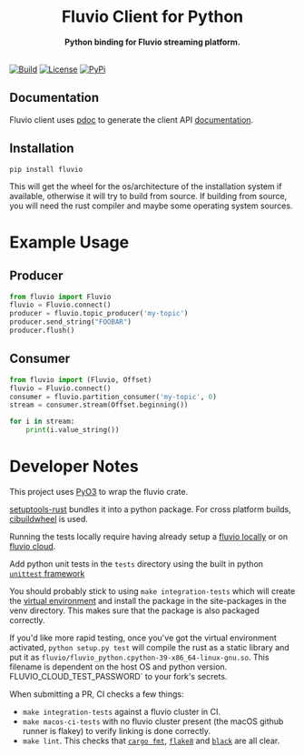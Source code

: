 <h1 align="center">Fluvio Client for Python</h1>
<div align="center">
 <strong>
   Python binding for Fluvio streaming platform.
 </strong>
</div>
<br />

[![Build](https://github.com/infinyon/fluvio-client-python/actions/workflows/cloud.yml/badge.svg)](https://github.com/infinyon/fluvio-client-python/actions/workflows/cloud.yml)
[![License](https://img.shields.io/badge/License-Apache%202.0-blue.svg)](https://github.com/infinyon/fluvio-client-python/blob/master/LICENSE-APACHE)
[![PyPi](https://img.shields.io/pypi/v/fluvio.svg)](https://img.shields.io/pypi/v/fluvio.svg)

## Documentation

Fluvio client uses [pdoc](https://github.com/mitmproxy/pdoc) to generate the client API [documentation](https://infinyon.github.io/fluvio-client-python/fluvio.html).

## Installation

```
pip install fluvio
```

This will get the wheel for the os/architecture of the installation system if available, otherwise it will try to build from source. If building from source, you will need the rust compiler and maybe some operating system sources.

# Example Usage

## Producer
```python
from fluvio import Fluvio
fluvio = Fluvio.connect()
producer = fluvio.topic_producer('my-topic')
producer.send_string("FOOBAR")
producer.flush()
```

## Consumer
```python
from fluvio import (Fluvio, Offset)
fluvio = Fluvio.connect()
consumer = fluvio.partition_consumer('my-topic', 0)
stream = consumer.stream(Offset.beginning())

for i in stream:
    print(i.value_string())
```

# Developer Notes

This project uses [PyO3](https://pyo3.rs) to wrap the fluvio crate.

[setuptools-rust](https://github.com/PyO3/setuptools-rust) bundles it into a
python package. For cross platform builds,
[cibuildwheel](https://github.com/joerick/cibuildwheel) is used.

Running the tests locally require having already setup a [fluvio
locally](https://www.fluvio.io/docs/getting-started/fluvio-local/) or on
[fluvio cloud](https://cloud.fluvio.io).


Add python unit tests in the `tests` directory using the built in python
[`unittest` framework](https://docs.python.org/3/library/unittest.html)

You should probably stick to using `make integration-tests` which will create the [virtual
environment](https://docs.python.org/3/tutorial/venv.html) and install the
package in the site-packages in the venv directory. This makes sure that the
package is also packaged correctly.

If you'd like more rapid testing, once you've got the virtual environment
activated, `python setup.py test` will compile the rust as a static library and
put it as `fluvio/fluvio_python.cpython-39-x86_64-linux-gnu.so`. This filename
is dependent on the host OS and python version.
FLUVIO_CLOUD_TEST_PASSWORD` to your fork's secrets.

When submitting a PR, CI checks a few things:
* `make integration-tests` against a fluvio cluster in CI.
* `make macos-ci-tests` with no fluvio cluster present (the macOS github runner is flakey) to verify linking is done correctly.
* `make lint`. This checks that [`cargo
fmt`](https://github.com/rust-lang/rustfmt),
[`flake8`](https://pypi.org/project/flake8) and
[`black`](https://pypi.org/project/black/) are all clear.
